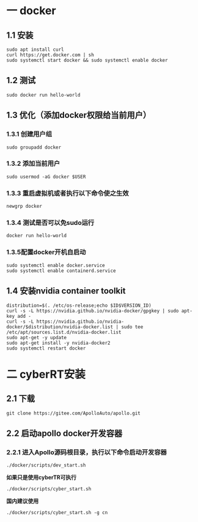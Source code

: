 # 一 docker
## 1.1 安装
```
sudo apt install curl
curl https://get.docker.com | sh
sudo systemctl start docker && sudo systemctl enable docker
```

## 1.2 测试
```
sudo docker run hello-world
```

## 1.3 优化（添加docker权限给当前用户）
### 1.3.1 创建用户组
```
sudo groupadd docker
```
### 1.3.2 添加当前用户
```
sudo usermod -aG docker $USER
```
### 1.3.3 重启虚拟机或者执行以下命令使之生效
```
newgrp docker
```
### 1.3.4 测试是否可以免sudo运行
```
docker run hello-world
```
### 1.3.5配置docker开机自启动
```
sudo systemctl enable docker.service
sudo systemctl enable containerd.service
```

## 1.4 安装nvidia container toolkit
```
distribution=$(. /etc/os-release;echo $ID$VERSION_ID)
curl -s -L https://nvidia.github.io/nvidia-docker/gpgkey | sudo apt-key add -
curl -s -L https://nvidia.github.io/nvidia-docker/$distribution/nvidia-docker.list | sudo tee /etc/apt/sources.list.d/nvidia-docker.list
sudo apt-get -y update
sudo apt-get install -y nvidia-docker2
sudo systemctl restart docker
```

# 二 cyberRT安装
## 2.1 下载
```
git clone https://gitee.com/ApolloAuto/apollo.git
```

## 2.2 启动apollo docker开发容器
### 2.2.1 进入Apollo源码根目录，执行以下命令启动开发容器
```
./docker/scripts/dev_start.sh
```
**如果只是使用cyberTR可执行**
```
./docker/scripts/cyber_start.sh
```
**国内建议使用**
```
./docker/scripts/cyber_start.sh -g cn
```
